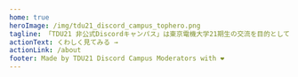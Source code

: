 ```yaml
---
home: true
heroImage: /img/tdu21_discord_campus_tophero.png
tagline: 「TDU21 非公式Discordキャンパス」は東京電機大学21期生の交流を目的として、有志が運営しているDiscordサーバーです。
actionText: くわしく見てみる →
actionLink: /about
footer: Made by TDU21 Discord Campus Moderators with ❤️
---
```

